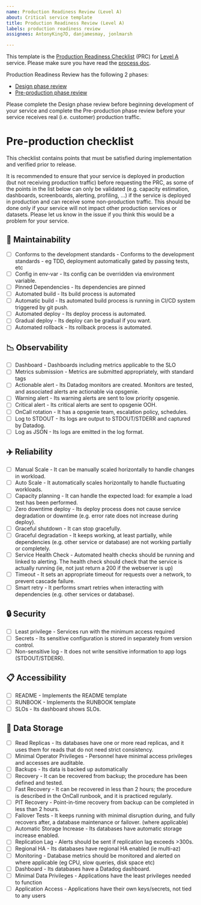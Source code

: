 ```yaml
---
name: Production Readiness Review (Level A)
about: Critical service template
title: Production Readiness Review (Level A)
labels: production readiness review
assignees: AntonyKing7D, danjamesmay, jonlmarsh

---
```


This template is the [Production Readiness Checklist](https://github.com/7digital/7d-production-readiness-checklist/blob/master/docs/references/production-readiness-checklist.md) (PRC) for [Level A](https://github.com/7digital/7d-production-readiness-checklist/blob/master/docs/references/production-readiness-level.md) service. Please make sure you have read the [process doc](https://github.com/7digital/7d-production-readiness-checklist/blob/master/PROCESS.md).

Production Readiness Review has the following 2 phases:

- [Design phase review](https://github.com/7digital/7d-production-readiness-checklist/blob/master/docs/references/design-checklist.md)
- [Pre-production phase review](https://github.com/7digital/7d-production-readiness-checklist/blob/master/docs/references/pre-production-checklist.md)

Please complete the Design phase review before beginning development of your service and complete the Pre-production phase review before your service receives real (i.e. customer) production traffic.


# Pre-production checklist
This checklist contains points that must be satisfied during implementation and verified prior to release.

It is recommended to ensure that your service is deployed in production (but not receiving production traffic) before requesting the PRC, as some of the points in the list below can only be validated (e.g. capacity estimation, dashboards, screenboards, alerting, profiling, ...) if the service is deployed in production and can receive some non-production traffic. This should be done only if your service will not impact other production services or datasets. Please let us know in the issue if you think this would be a problem for your service.

## :wrench: Maintainability
- [ ] Conforms to the development standards - Conforms to the development standards - eg TDD, deployment automatically gated by passing tests, etc
- [ ] Config in env-var - Its config can be overridden via environment variable.
- [ ] Pinned Dependencies - Its dependencies are pinned
- [ ] Automated build - Its build process is automated
- [ ] Automatic build - Its automated build process is running in CI/CD system triggered by git push.
- [ ] Automated deploy - Its deploy process is automated.
- [ ] Gradual deploy - Its deploy can be gradual if you want.
- [ ] Automated rollback - Its rollback process is automated.

## :chart_with_downwards_trend: Observability
- [ ] Dashboard - Dashboards including metrics applicable to the SLO
- [ ] Metrics submission - Metrics are submitted appropriately, with standard tags
- [ ] Actionable alert - Its Datadog monitors are created. Monitors are tested, and associated alerts are actionable via opsgenie.
- [ ] Warning alert - Its warning alerts are sent to low priority opsgenie.
- [ ] Critical alert - Its critical alerts are sent to opsgenie OOH.
- [ ] OnCall rotation - It has a opsgenie team, escalation policy, schedules.
- [ ] Log to STDOUT - Its logs are output to STDOUT/STDERR and captured by Datadog.
- [ ] Log as JSON - Its logs are emitted in the log format.

## :airplane: Reliability
- [ ] Manual Scale - It can be manually scaled horizontally to handle changes in workload.
- [ ] Auto Scale - It automatically scales horizontally to handle fluctuating workloads.
- [ ] Capacity planning - It can handle the expected load: for example a load test has been performed.
- [ ] Zero downtime deploy - Its deploy process does not cause service degradation or downtime (e.g. error rate does not increase during deploy).
- [ ] Graceful shutdown - It can stop gracefully.
- [ ] Graceful degradation - It keeps working, at least partially, while dependencies (e.g. other service or database) are not working partially or completely.
- [ ] Service Health Check - Automated health checks should be running and linked to alerting. The health check should check that the service is actually running (ie, not just return a 200 if the webserver is up)
- [ ] Timeout - It sets an appropriate timeout for requests over a network, to prevent cascade failure.
- [ ] Smart retry - It performs smart retries when interacting with dependencies (e.g. other services or database).

## :lock: Security
- [ ] Least privilege - Services run with the minimum access required
- [ ] Secrets - Its sensitive configuration is stored in separately from version control.
- [ ] Non-sensitive log - It does not write sensitive information to app logs (STDOUT/STDERR).

## :clipboard: Accessibility
- [ ] README - Implements the README template
- [ ] RUNBOOK - Implements the RUNBOOK template
- [ ] SLOs - Its dashboard shows SLOs.

## :file_folder: Data Storage
- [ ] Read Replicas - Its databases have one or more read replicas, and it uses them for reads that do not need strict consistency.
- [ ] Minimal Operator Privileges - Personnel have minimal access privileges and accesses are auditable.
- [ ] Backups - Its data is backed up automatically
- [ ] Recovery - It can be recovered from backup; the procedure has been defined and tested.
- [ ] Fast Recovery - It can be recovered in less than 2 hours; the procedure is described in the OnCall runbook, and it is practiced regularly.
- [ ] PIT Recovery - Point-in-time recovery from backup can be completed in less than 2 hours.
- [ ] Failover Tests - It keeps running with minimal disruption during, and fully recovers after, a database maintenance or failover. (where applicable)
- [ ] Automatic Storage Increase - Its databases have automatic storage increase enabled.
- [ ] Replication Lag - Alerts should be sent if replication lag exceeds >300s.
- [ ] Regional HA - Its databases have regional HA enabled (ie multi-az)
- [ ] Monitoring - Database metrics should be monitored and alerted on where applicable (eg CPU, slow queries, disk space etc)
- [ ] Dashboard - Its databases have a Datadog dashboard.
- [ ] Minimal Data Privileges - Applications have the least privileges needed to function
- [ ] Application Access - Applications have their own keys/secrets, not tied to any users
